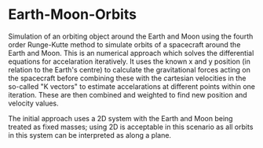 # Earth-Moon-Orbits
Simulation of an orbiting object around the Earth and Moon using the fourth order Runge-Kutte method to simulate orbits of a spacecraft around the Earth and Moon.
This is an numerical approach which solves the differential equations for accelaration iteratively. It uses the known x and y position (in relation to the Earth's centre) to calculate the gravitational forces acting on the spacecraft before combining these with the cartesian velocities in the so-called "K vectors" to estimate accelarations at different points within one iteration. These are then combined and weighted to find new position and velocity values.

The initial approach uses a 2D system with the Earth and Moon being treated as fixed masses; using 2D is acceptable in this scenario as all orbits in this system can be interpreted as along a plane.
